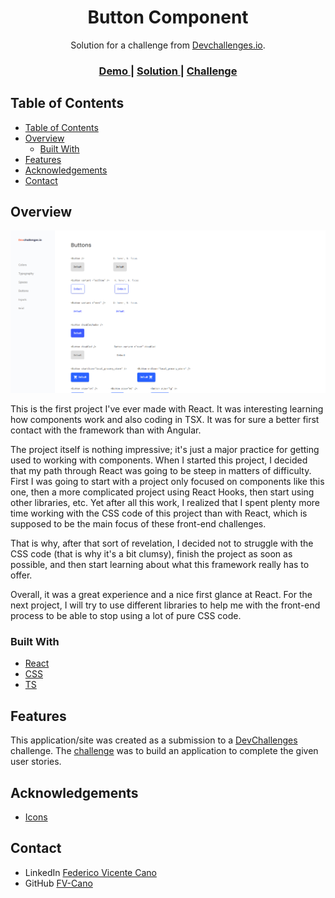 <h1 align="center">Button Component</h1>

<div align="center">
   Solution for a challenge from  <a href="http://devchallenges.io" target="_blank">Devchallenges.io</a>.
</div>

<div align="center">
  <h3>
    <a href="https://button-component-fvcano.netlify.app/">
      Demo
    </a>
    <span> | </span>
    <a href="https://github.com/FV-Cano/devChallenges/tree/main/Front-end/button-component-master">
      Solution
    </a>
    <span> | </span>
    <a href="https://devchallenges.io/challenges/ohgVTyJCbm5OZyTB2gNY">
      Challenge
    </a>
  </h3>
</div>

<!-- TABLE OF CONTENTS -->

## Table of Contents

- [Table of Contents](#table-of-contents)
- [Overview](#overview)
  - [Built With](#built-with)
- [Features](#features)
- [Acknowledgements](#acknowledgements)
- [Contact](#contact)

<!-- OVERVIEW -->

## Overview

![screenshot](assets/Screenshot_1.png)

This is the first project I've ever made with React. It was interesting learning how components work and also coding in TSX. It was for sure a better first contact with the framework than with Angular.

The project itself is nothing impressive; it's just a major practice for getting used to working with components. When I started this project, I decided that my path through React was going to be steep in matters of difficulty. First I was going to start with a project only focused on components like this one, then a more complicated project using React Hooks, then start using other libraries, etc. Yet after all this work, I realized that I spent plenty more time working with the CSS code of this project than with React, which is supposed to be the main focus of these front-end challenges.

That is why, after that sort of revelation, I decided not to struggle with the CSS code (that is why it's a bit clumsy), finish the project as soon as possible, and then start learning about what this framework really has to offer.

Overall, it was a great experience and a nice first glance at React. For the next project, I will try to use different libraries to help me with the front-end process to be able to stop using a lot of pure CSS code.

### Built With

<!-- This section should list any major frameworks that you built your project using. Here are a few examples.-->

- [React](https://es.reactjs.org/)
- [CSS](https://developer.mozilla.org/es/docs/Web/CSS)
- [TS](https://www.typescriptlang.org/)

## Features

<!-- List the features of your application or follow the template. Don't share the figma file here :) -->

This application/site was created as a submission to a [DevChallenges](https://devchallenges.io/challenges) challenge. The [challenge](https://devchallenges.io/challenges/ohgVTyJCbm5OZyTB2gNY) was to build an application to complete the given user stories.

## Acknowledgements

<!-- This section should list any articles or add-ons/plugins that helps you to complete the project. This is optional but it will help you in the future. For exmpale -->

- [Icons](https://developers.google.com/fonts/docs/material_icons?hl=es-419#using_the_icons_in_html)

## Contact

- LinkedIn [Federico Vicente Cano](https://www.linkedin.com/in/cano-federico/)
- GitHub [FV-Cano](https://github.com/FV-Cano)
